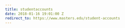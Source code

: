 ```yaml
---
title: studentaccounts
date: 2018-01-16 19:01:00 Z
redirect_to: https://www.masters.edu/student-accounts
---
```


